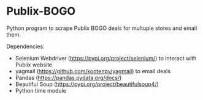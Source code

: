 # Publix-BOGO
Python program to scrape Publix BOGO deals for multuple stores and email them. 


Dependencies:
- Selenium Webdriver (https://pypi.org/project/selenium/) to interact with Publix website
- yagmail (https://github.com/kootenpv/yagmail) to email deals
- Pandas (https://pandas.pydata.org/docs/)
- Beautiful Soup (https://pypi.org/project/beautifulsoup4/)
- Python time module
